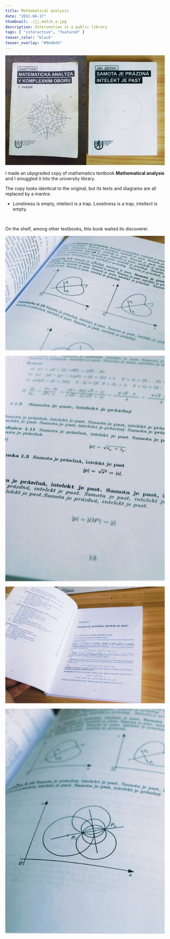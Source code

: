 ```yaml
---
title: Mathematical analysis
date: "2011-04-17"
thumbnail: ./jj_matik_a.jpg
description: Intervention in a public library
tags: [ "interactive", "featured" ]
teaser_color: "black"
teaser_overlay: "#9edbd4"
---
```


<div class="p-row p-row_center">

<div class="p-col p-col_12 p-col_md_6 p-col_lg_6">

![](./jj_matik_b.jpg)

</div>


<div class="p-col p-col_12 p-col_md_6 p-col_lg_3">

I made an ubpgraded copy of mathematics textbook **Mathematical analysis** and I smuggled it into the university library.

The copy looks identical to the original, but its texts and diagrams are all replaced by a mantra:

- Loneliness is empty, intellect is a trap. Loneliness is a trap, intellect is empty.

<br>

On the shelf, among other textbooks, this book waited its discoverer.

</div>

<div class="p-col p-col_12 p-col_md_6 p-col_lg_6">

![](./jj_matik_a.jpg)

</div>

<div class="p-col p-col_12 p-col_md_6 p-col_lg_3">

![](./jj_matik_e.jpg)

</div>

<div class="p-col p-col_12 p-col_md_6 p-col_lg_5">

![](./jj_matik_c.jpg)

</div>

<div class="p-col p-col_12 p-col_md_6 p-col_lg_3">

![](./jj_matik_d.jpg)

</div>


</div>